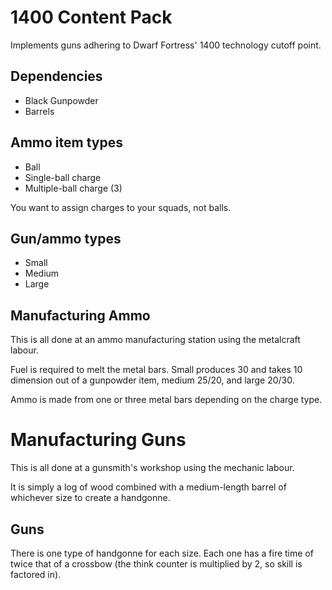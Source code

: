 # 1400 Content Pack

Implements guns adhering to Dwarf Fortress' 1400 technology cutoff point.

## Dependencies

- Black Gunpowder
- Barrels

## Ammo item types

- Ball
- Single-ball charge
- Multiple-ball charge (3)

You want to assign charges to your squads, not balls.

## Gun/ammo types

- Small
- Medium
- Large

## Manufacturing Ammo

This is all done at an ammo manufacturing station using the metalcraft labour.

Fuel is required to melt the metal bars.
Small produces 30 and takes 10 dimension out of a gunpowder item, medium 25/20, and large 20/30.

Ammo is made from one or three metal bars depending on the charge type.

# Manufacturing Guns

This is all done at a gunsmith's workshop using the mechanic labour.

It is simply a log of wood combined with a medium-length barrel of whichever size to create a handgonne.

## Guns

There is one type of handgonne for each size.
Each one has a fire time of twice that of a crossbow (the think counter is multiplied by 2, so skill is factored in).
